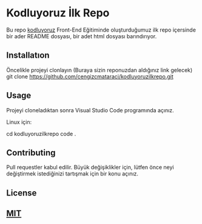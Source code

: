 # Kodluyoruz İlk Repo

Bu repo [kodluyoruz]() Front-End Eğitiminde oluşturduğumuz ilk repo içersinde bir ader README dosyası, bir adet html dosyası barındırıyor.

## Installatıon
Öncelikle projeyi clonlayın (Buraya sizin reponuzdan aldığınız link gelecek)
git clone https://github.com/cengizcmataraci/kodluyoruzilkrepo.git

## Usage
Projeyi cloneladıktan sonra Visual Studio Code programında açınız.

Linux için:

cd kodluyoruzilkrepo
code .

## Contributing

Pull requestler kabul edilir. Büyük değişiklikler için, lütfen önce neyi değiştirmek istediğinizi tartışmak için bir konu açınız.

## License

## [MIT](https://choosealicense.com/licenses/mit/)